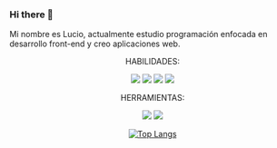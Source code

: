 ### Hi there 👋

Mi nombre es Lucio, actualmente estudio programación enfocada en desarrollo front-end y creo aplicaciones web.
<div align="center">
  
  HABILIDADES: 
  <div align="center">
<img src="https://img.shields.io/badge/HTML5-E34F26?style=for-the-badge&logo=html5&logoColor=white">
<img src="https://img.shields.io/badge/CSS3-1572B6?style=for-the-badge&logo=css3&logoColor=white">
<img src="https://img.shields.io/badge/Sass-CC6699?style=for-the-badge&logo=sass&logoColor=white">
<img src="https://img.shields.io/badge/JavaScript-323330?style=for-the-badge&logo=javascript&logoColor=F7DF1E">
  </div>
  
  HERRAMIENTAS: 
  <div align="center">
<img src="https://img.shields.io/badge/blender-%23F5792A.svg?style=for-the-badge&logo=blender&logoColor=white">
<img src="https://img.shields.io/badge/VSCode-0078D4?style=for-the-badge&logo=visual%20studio%20code&logoColor=white">
  </div>
  
  [![Top Langs](https://github-readme-stats.vercel.app/api/top-langs/?username=LucioFurnari)](https://github.com/anuraghazra/github-readme-stats)
</div>  


<!--
**LucioFurnari/LucioFurnari** is a ✨ _special_ ✨ repository because its `README.md` (this file) appears on your GitHub profile.

Here are some ideas to get you started:

- 🔭 I’m currently working on ...
- 🌱 I’m currently learning ...
- 👯 I’m looking to collaborate on ...
- 🤔 I’m looking for help with ...
- 💬 Ask me about ...
- 📫 How to reach me: ...
- 😄 Pronouns: ...
- ⚡ Fun fact: ...
-->
